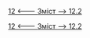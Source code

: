 [12 <--- ](12.md) [   Зміст   ](README.md) [--> 12.2](12_2.md)



[12 <--- ](12.md) [   Зміст   ](README.md) [--> 12.2](12_2.md)